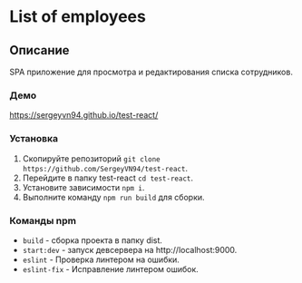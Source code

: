 # List of employees

## Описание
SPA приложение для просмотра и редактирования списка сотрудников.

### Демо
https://sergeyvn94.github.io/test-react/ 

### Установка
1) Скопируйте репозиторий `git clone https://github.com/SergeyVN94/test-react`.
2) Перейдите в папку test-react `cd test-react`.
3) Установите зависимости `npm i`.
4) Выполните команду `npm run build` для сборки.

### Команды npm
* `build` - сборка проекта в папку dist.
* `start:dev` - запуск девсервера на http://localhost:9000.
* `eslint` - Проверка линтером на ошибки.
* `eslint-fix` - Исправление линтером ошибок.
